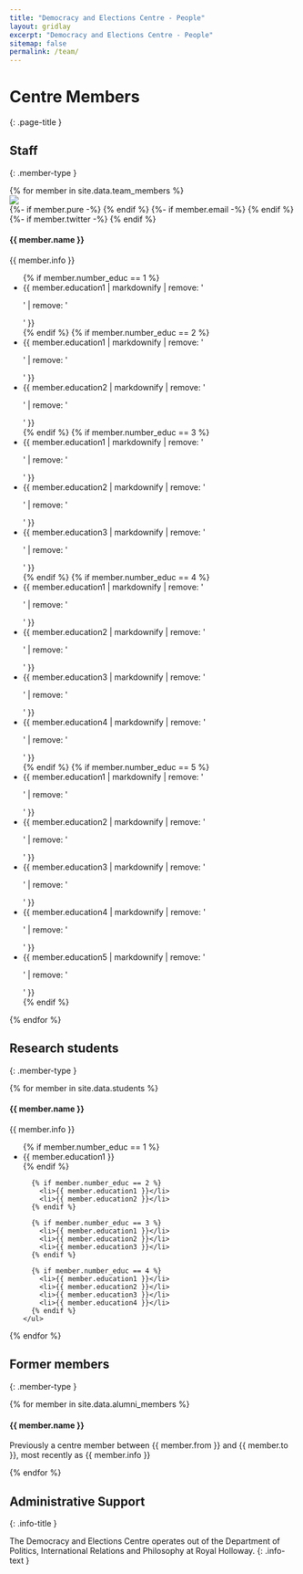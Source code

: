```yaml
---
title: "Democracy and Elections Centre - People"
layout: gridlay
excerpt: "Democracy and Elections Centre - People"
sitemap: false
permalink: /team/
---
```


# Centre Members
{: .page-title }

## Staff
{: .member-type }

<div class="row">
  {% for member in site.data.team_members %}
    <div class="col-md-4 member-card">
      <div class="row">
        <div class="col-auto col-left">
          <div class="member-card__img-wraper">
            <img src="{{ site.url }}{{ site.baseurl }}/images/teampic/{{ member.photo }}" />
          </div>
          <div class="member-card__social">
            {%- if member.pure -%}
              <a href="{{ member.pure }}" class="icon-publications"></a> 
            {% endif %}
            {%- if member.email -%}
              <a href="mailto:{{ member.email }}" class="icon-email"></a>
            {% endif %}  
            {%- if member.twitter -%}
              <a href="http://www.twitter.com/{{ member.twitter }}" class="icon-megaphone"></a> 
            {% endif %}
          </div>
        </div>
        <div class="col col-right">
          <h4 class="member-card__name">{{ member.name }}</h4>
          <p class="member-card__info">{{ member.info }}</p>
          <ul>
            {% if member.number_educ == 1 %}
              <li>{{ member.education1 | markdownify | remove: '<p>' | remove: '</p>' }}</li>
            {% endif %}
            {% if member.number_educ == 2 %}
              <li>{{ member.education1 | markdownify | remove: '<p>' | remove: '</p>'  }}</li>
              <li>{{ member.education2 | markdownify | remove: '<p>' | remove: '</p>'  }}</li>
            {% endif %}
            {% if member.number_educ == 3 %}
              <li>{{ member.education1 | markdownify | remove: '<p>' | remove: '</p>'  }}</li>
              <li>{{ member.education2 | markdownify | remove: '<p>' | remove: '</p>'  }}</li>
              <li>{{ member.education3 | markdownify | remove: '<p>' | remove: '</p>'  }}</li>
            {% endif %}
            {% if member.number_educ == 4 %}
              <li>{{ member.education1 | markdownify | remove: '<p>' | remove: '</p>'  }}</li>
              <li>{{ member.education2 | markdownify | remove: '<p>' | remove: '</p>'  }}</li>
              <li>{{ member.education3 | markdownify | remove: '<p>' | remove: '</p>'  }}</li>
              <li>{{ member.education4 | markdownify | remove: '<p>' | remove: '</p>'  }}</li>
            {% endif %}
            {% if member.number_educ == 5 %}
              <li>{{ member.education1 | markdownify | remove: '<p>' | remove: '</p>'  }}</li>
              <li>{{ member.education2 | markdownify | remove: '<p>' | remove: '</p>'  }}</li>
              <li>{{ member.education3 | markdownify | remove: '<p>' | remove: '</p>'  }}</li>
              <li>{{ member.education4 | markdownify | remove: '<p>' | remove: '</p>'  }}</li>
              <li>{{ member.education5 | markdownify | remove: '<p>' | remove: '</p>'  }}</li>
            {% endif %}
          </ul>
        </div>
      </div>
    </div>
  {% endfor %}

</div>




## Research students
{: .member-type }

<div class="row">
{% for member in site.data.students %}

  <div class="col-md-4 member-card">
    <h4 class="member-card__name">{{ member.name }}</h4>
    <p class="member-card__info">{{ member.info }}</p>
    <ul>
      {% if member.number_educ == 1 %}
        <li>{{ member.education1 }}</li>
      {% endif %}

      {% if member.number_educ == 2 %}
        <li>{{ member.education1 }}</li>
        <li>{{ member.education2 }}</li>
      {% endif %}

      {% if member.number_educ == 3 %}
        <li>{{ member.education1 }}</li>
        <li>{{ member.education2 }}</li>
        <li>{{ member.education3 }}</li>
      {% endif %}

      {% if member.number_educ == 4 %}
        <li>{{ member.education1 }}</li>
        <li>{{ member.education2 }}</li>
        <li>{{ member.education3 }}</li>
        <li>{{ member.education4 }}</li>
      {% endif %}
    </ul>
  </div>

{% endfor %}
</div>

## Former members
{: .member-type }

<div class="row">
{% for member in site.data.alumni_members %}

  <div class="col-md-4 member-card">
    <h4 class="member-card__name">{{ member.name }}</h4>
    <p class="member-card__info">Previously a centre member between {{ member.from }} and {{ member.to }}, most recently as {{ member.info }}</p>
  </div>

{% endfor %}
</div>

## Administrative Support
{: .info-title }

The Democracy and Elections Centre operates out of the Department of Politics, International Relations and Philosophy at Royal Holloway.
{: .info-text }
